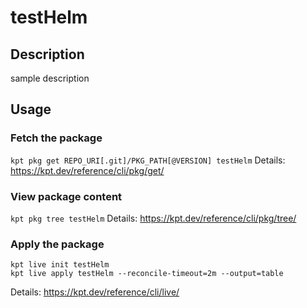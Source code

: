 # testHelm

## Description
sample description

## Usage

### Fetch the package
`kpt pkg get REPO_URI[.git]/PKG_PATH[@VERSION] testHelm`
Details: https://kpt.dev/reference/cli/pkg/get/

### View package content
`kpt pkg tree testHelm`
Details: https://kpt.dev/reference/cli/pkg/tree/

### Apply the package
```
kpt live init testHelm
kpt live apply testHelm --reconcile-timeout=2m --output=table
```
Details: https://kpt.dev/reference/cli/live/
